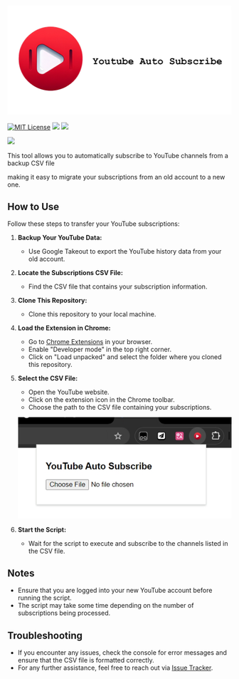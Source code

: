 ![logo](./assets/readme.png)

[![MIT License](https://img.shields.io/badge/license-MIT-blue.svg?style=flat-square)](LICENSE.md) ![](https://img.shields.io/badge/JavaScript-yellow?style=flat-square&logo=JavaScript&logoColor=white) ![](https://img.shields.io/badge/ChromeWebStore-red?style=flat-square&logo=ChromeWebStore&logoColor=white)  

 ![](https://img.shields.io/badge/Youtube-pink?style=flat-square&logo=YouTube&logoColor=white) 

This tool allows you to automatically subscribe to YouTube channels from a backup CSV file

making it easy to migrate your subscriptions from an old account to a new one.

## How to Use

Follow these steps to transfer your YouTube subscriptions:

1. **Backup Your YouTube Data:**

   - Use Google Takeout to export the YouTube history data from your old account.

2. **Locate the Subscriptions CSV File:**

   - Find the CSV file that contains your subscription information.

3. **Clone This Repository:**

   - Clone this repository to your local machine.

4. **Load the Extension in Chrome:**

   - Go to [Chrome Extensions](chrome://extensions/)  in your browser.
   - Enable "Developer mode" in the top right corner.
   - Click on "Load unpacked" and select the folder where you cloned this repository.

5. **Select the CSV File:**

   - Open the YouTube website.
   - Click on the extension icon in the Chrome toolbar.
   - Choose the path to the CSV file containing your subscriptions.

   ![choose](./assets/chooseFile.png)

6. **Start the Script:**
   - Wait for the script to execute and subscribe to the channels listed in the CSV file.

## Notes

- Ensure that you are logged into your new YouTube account before running the script.
- The script may take some time depending on the number of subscriptions being processed.

## Troubleshooting

- If you encounter any issues, check the console for error messages and ensure that the CSV file is formatted correctly.
- For any further assistance, feel free to reach out via [Issue Tracker](https://chat.lmsys.org/URL_TO_ISSUE_TRACKER).